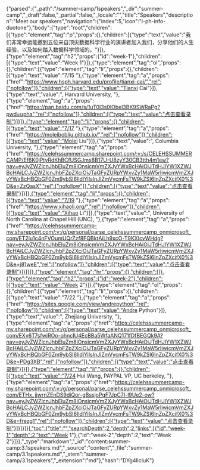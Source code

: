 {"parsed":{"_path":"/summer-camp/1speakers","_dir":"summer-camp","_draft":false,"_partial":false,"_locale":"","title":"Speakers","description":"Meet our speakers","navigation":{"index":5,"icon":"i-ph-info-duotone"},"body":{"type":"root","children":[{"type":"element","tag":"p","props":{},"children":[{"type":"text","value":"我们非常幸运能邀到五位来自顶尖数据科学行业的演讲者加入我们，分享他们的人生经验，以及如何踏入数据科学领域的。"}]},{"type":"element","tag":"h2","props":{"id":"week-1"},"children":[{"type":"text","value":"Week 1"}]},{"type":"element","tag":"ol","props":{},"children":[{"type":"element","tag":"li","props":{},"children":[{"type":"text","value":"7/15 "},{"type":"element","tag":"a","props":{"href":"https://www.hsph.harvard.edu/profile/tianxi-cai/","rel":["nofollow"]},"children":[{"type":"text","value":"Tianxi Cai"}]},{"type":"text","value":", Harvard University, "},{"type":"element","tag":"a","props":{"href":"https://pan.baidu.com/s/1uT0I3slXObel3BK9SWRaPg?pwd=upha","rel":["nofollow"]},"children":[{"type":"text","value":"点击查看录制"}]}]},{"type":"element","tag":"li","props":{},"children":[{"type":"text","value":"7/17 "},{"type":"element","tag":"a","props":{"href":"https://moleibobliu.github.io/","rel":["nofollow"]},"children":[{"type":"text","value":"Molei Liu"}]},{"type":"text","value":", Columbia University, "},{"type":"element","tag":"a","props":{"href":"https://celehssummercamp.sharepoint.com/:v:/s/CELEHSSUMMERCAMP/Ef6K0jPtyRdKhBCfUSGJms8B17U-U8zyY30CB3tth4m1ew?nav=eyJyZWZlcnJhbEluZm8iOnsicmVmZXJyYWxBcHAiOiJTdHJlYW1XZWJBcHAiLCJyZWZlcnJhbFZpZXciOiJTaGFyZURpYWxvZy1MaW5rIiwicmVmZXJyYWxBcHBQbGF0Zm9ybSI6IldlYiIsInJlZmVycmFsTW9kZSI6InZpZXcifX0%3D&e=ZzQasX","rel":["nofollow"]},"children":[{"type":"text","value":"点击查看录制"}]}]},{"type":"element","tag":"li","props":{},"children":[{"type":"text","value":"7/19 "},{"type":"element","tag":"a","props":{"href":"https://www.xihaoli.org/","rel":["nofollow"]},"children":[{"type":"text","value":"Xihao Li"}]},{"type":"text","value":", University of North Carolina at Chapel Hill (UNC), "},{"type":"element","tag":"a","props":{"href":"https://celehssummercamp-my.sharepoint.com/:v:/g/personal/parse_celehssummercamp_onmicrosoft_com/ET2iu1c4nFVOumUQrZzf8FQBktAiLh9xcO-T9KXIcvWHdg?nav=eyJyZWZlcnJhbEluZm8iOnsicmVmZXJyYWxBcHAiOiJTdHJlYW1XZWJBcHAiLCJyZWZlcnJhbFZpZXciOiJTaGFyZURpYWxvZy1MaW5rIiwicmVmZXJyYWxBcHBQbGF0Zm9ybSI6IldlYiIsInJlZmVycmFsTW9kZSI6InZpZXcifX0%3D&e=j81weE","rel":["nofollow"]},"children":[{"type":"text","value":"点击查看录制"}]}]}]},{"type":"element","tag":"hr","props":{},"children":[]},{"type":"element","tag":"h2","props":{"id":"week-2"},"children":[{"type":"text","value":"Week 2"}]},{"type":"element","tag":"ol","props":{},"children":[{"type":"element","tag":"li","props":{},"children":[{"type":"text","value":"7/22 "},{"type":"element","tag":"a","props":{"href":"https://sites.google.com/view/andrepython","rel":["nofollow"]},"children":[{"type":"text","value":"Andre Python"}]},{"type":"text","value":", Zhejiang University, "},{"type":"element","tag":"a","props":{"href":"https://celehssummercamp-my.sharepoint.com/:v:/g/personal/parse_celehssummercamp_onmicrosoft_com/EXv6T7sfwiROo-qhncIU4EcBBa5WfaANQ171fDfBEGQk9A?nav=eyJyZWZlcnJhbEluZm8iOnsicmVmZXJyYWxBcHAiOiJTdHJlYW1XZWJBcHAiLCJyZWZlcnJhbFZpZXciOiJTaGFyZURpYWxvZy1MaW5rIiwicmVmZXJyYWxBcHBQbGF0Zm9ybSI6IldlYiIsInJlZmVycmFsTW9kZSI6InZpZXcifX0%3D&e=PDg3XB","rel":["nofollow"]},"children":[{"type":"text","value":"点击查看录制"}]}]},{"type":"element","tag":"li","props":{},"children":[{"type":"text","value":"7/24 Hui Wang, PAYPAL VP, UC berkeley, "},{"type":"element","tag":"a","props":{"href":"https://celehssummercamp-my.sharepoint.com/:v:/g/personal/parse_celehssummercamp_onmicrosoft_com/ETHx_jjwrnZEnDS9diQor-gBssjoPqF7JpC7I-l9Ue2-ow?nav=eyJyZWZlcnJhbEluZm8iOnsicmVmZXJyYWxBcHAiOiJTdHJlYW1XZWJBcHAiLCJyZWZlcnJhbFZpZXciOiJTaGFyZURpYWxvZy1MaW5rIiwicmVmZXJyYWxBcHBQbGF0Zm9ybSI6IldlYiIsInJlZmVycmFsTW9kZSI6InZpZXcifX0%3D&e=frezg1","rel":["nofollow"]},"children":[{"type":"text","value":"点击查看录制"}]}]}]}],"toc":{"title":"","searchDepth":2,"depth":2,"links":[{"id":"week-1","depth":2,"text":"Week 1"},{"id":"week-2","depth":2,"text":"Week 2"}]}},"_type":"markdown","_id":"content:summer-camp:3.1speakers.md","_source":"content","_file":"summer-camp/3.1speakers.md","_stem":"summer-camp/3.1speakers","_extension":"md"},"hash":"DYg4llcIuK"}
